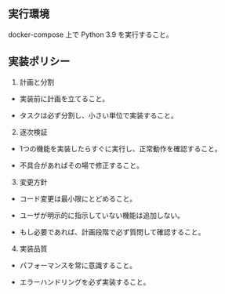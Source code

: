 ## 実行環境

docker-compose 上で Python 3.9 を実行すること。

## 実装ポリシー

1. 計画と分割

- 実装前に計画を立てること。

- タスクは必ず分割し、小さい単位で実装すること。

2. 逐次検証

- 1つの機能を実装したらすぐに実行し、正常動作を確認すること。

- 不具合があればその場で修正すること。

3. 変更方針

- コード変更は最小限にとどめること。

- ユーザが明示的に指示していない機能は追加しない。

- もし必要であれば、計画段階で必ず質問して確認すること。

4. 実装品質

- パフォーマンスを常に意識すること。

- エラーハンドリングを必ず実装すること。
